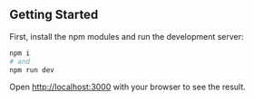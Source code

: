 ## Getting Started

First, install the npm modules and run the development server:

```bash
npm i
# and
npm run dev
```

Open [http://localhost:3000](http://localhost:3000) with your browser to see the result.
